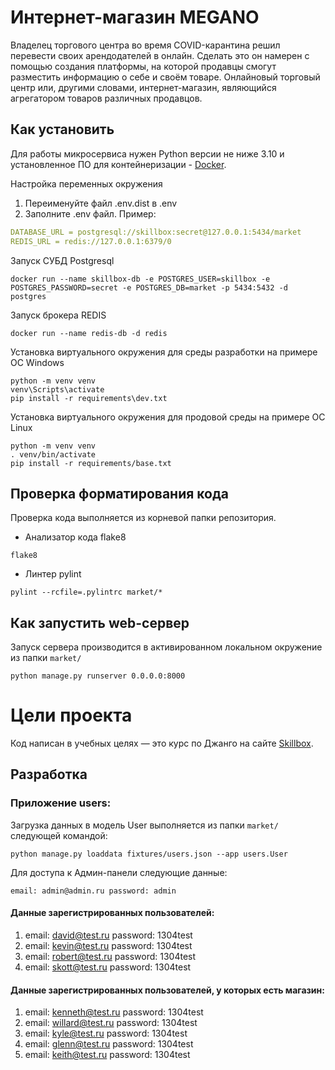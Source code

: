 # Интернет-магазин MEGANO
Владелец торгового центра во время COVID-карантина решил перевести своих арендодателей в онлайн. Сделать это он намерен с помощью создания платформы, на которой продавцы смогут разместить информацию о себе и своём товаре. Онлайновый торговый центр или, другими словами, интернет-магазин, являющийся агрегатором товаров различных продавцов.

## Как установить
Для работы микросервиса нужен Python версии не ниже 3.10 и установленное ПО для контейнеризации - [Docker](https://docs.docker.com/engine/install/).    

Настройка переменных окружения  
1. Переименуйте файл .env.dist в .env
2. Заполните .env файл. Пример:  
```yaml
DATABASE_URL = postgresql://skillbox:secret@127.0.0.1:5434/market
REDIS_URL = redis://127.0.0.1:6379/0
```

Запуск СУБД Postgresql
```shell
docker run --name skillbox-db -e POSTGRES_USER=skillbox -e POSTGRES_PASSWORD=secret -e POSTGRES_DB=market -p 5434:5432 -d postgres
```
Запуск брокера REDIS
```shell
docker run --name redis-db -d redis
```
Установка виртуального окружения для среды разработки на примере ОС Windows
```shell
python -m venv venv
venv\Scripts\activate
pip install -r requirements\dev.txt
```
Установка виртуального окружения для продовой среды на примере ОС Linux
```shell
python -m venv venv
. venv/bin/activate
pip install -r requirements/base.txt
```

## Проверка форматирования кода
Проверка кода выполняется из корневой папки репозитория.    
* Анализатор кода flake8  
```shell
flake8
```
* Линтер pylint  
```shell
pylint --rcfile=.pylintrc market/* 
```

## Как запустить web-сервер
Запуск сервера производится в активированном локальном окружение из папки `market/`
```shell
python manage.py runserver 0.0.0.0:8000
```

# Цели проекта

Код написан в учебных целях — это курс по Джанго на сайте [Skillbox](https://go.skillbox.ru/education/course/django-framework).  

## Разработка
### Приложение users:

Загрузка данных в модель User выполняется из папки `market/` следующей командой:

```shell
python manage.py loaddata fixtures/users.json --app users.User
```
Для доступа к Админ-панели следующие данные:
```
email: admin@admin.ru password: admin
```
#### Данные зарегистрированных пользователей:
1. email: david@test.ru password: 1304test
2. email: kevin@test.ru password: 1304test
3. email: robert@test.ru password: 1304test
4. email: skott@test.ru password: 1304test
#### Данные зарегистрированных пользователей, у которых есть магазин:
1. email: kenneth@test.ru password: 1304test
2. email: willard@test.ru password: 1304test
3. email: kyle@test.ru password: 1304test
4. email: glenn@test.ru password: 1304test
5. email: keith@test.ru password: 1304test  

